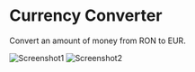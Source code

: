 # Currency Converter

Convert an amount of money from RON to EUR.


![Screenshot1](./screenshots/currency_converter_1.png)
![Screenshot2](./screenshots/currency_converter_2.png)

